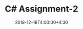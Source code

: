 ---
type: assignment
date: 2019-12-18T4:00:00+4:30
title: C# Assignment-2
pdf: /static_files/assignments/A2.pdf
due: 2019-12-23T23:59:00+3:30
---
